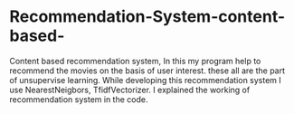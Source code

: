 # Recommendation-System-content-based-
Content based recommendation system, In this my program help to recommend the movies on the basis of user interest. these all are the part of unsupervise learning. While developing this recommendation system I use NearestNeigbors, TfidfVectorizer. I explained the working of recommendation system in the code.
